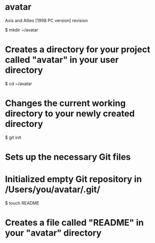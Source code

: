 avatar
======

Axis and Allies [1998 PC version] revision

$ mkdir ~/avatar
# Creates a directory for your project called "avatar" in your user directory

$ cd ~/avatar
# Changes the current working directory to your newly created directory

$ git init
# Sets up the necessary Git files
# Initialized empty Git repository in /Users/you/avatar/.git/

$ touch README
# Creates a file called "README" in your "avatar" directory
